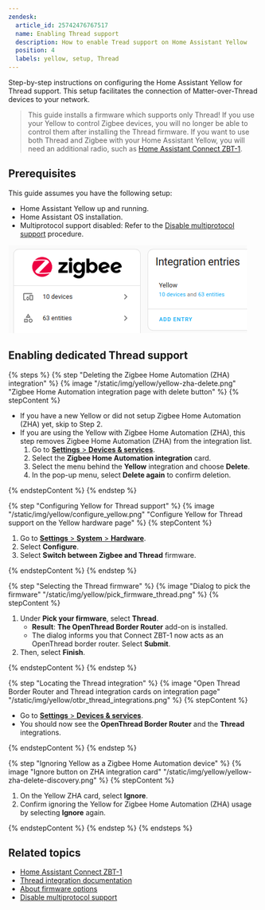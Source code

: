 ```yaml
---
zendesk:
  article_id: 25742476767517
  name: Enabling Thread support
  description: How to enable Tread support on Home Assistant Yellow
  position: 4
  labels: yellow, setup, Thread
---
```


Step-by-step instructions on configuring the Home Assistant Yellow for Thread support. This setup facilitates the connection of Matter-over-Thread devices to your network.

> This guide installs a firmware which supports only Thread! If you use your Yellow to control Zigbee devices, you will no longer be able to control them after installing the Thread firmware. If you want to use both Thread and Zigbee with your Home Assistant Yellow, you will need an additional radio, such as [Home Assistant Connect ZBT-1](https://www.home-assistant.io/connectzbt1).

## Prerequisites

This guide assumes you have the following setup:

- Home Assistant Yellow up and running.
- Home Assistant OS installation.
- Multiprotocol support disabled: Refer to the [Disable multiprotocol support](/hc/en-us/articles/25744235797661-Disabling-multiprotocol-support) procedure.

![screenshot of Zigbee integration card](/static/img/yellow/yellow-zha-setup.png)

## Enabling dedicated Thread support

{% steps %}
{% step "Deleting the Zigbee Home Automation (ZHA) integration" %}
{% image "/static/img/yellow/yellow-zha-delete.png" "Zigbee Home Automation integration page with delete button" %}
{% stepContent %}

- If you have a new Yellow or did not setup Zigbee Home Automation (ZHA) yet, skip to Step 2.
- If you are using the Yellow with Zigbee Home Automation (ZHA), this step removes Zigbee Home Automation (ZHA) from the integration list.
  1. Go to [**Settings** > **Devices & services**](https://my.home-assistant.io/redirect/integrations/).
  2. Select the **Zigbee Home Automation integration** card.
  3. Select the menu behind the **Yellow** integration and choose **Delete**.
  4. In the pop-up menu, select **Delete again** to confirm deletion.

{% endstepContent %}
{% endstep %}

{% step "Configuring Yellow for Thread support" %}
{% image "/static/img/yellow/configure_yellow.png" "Configure Yellow for Thread support on the Yellow hardware page" %}
{% stepContent %}

1. Go to [**Settings** > **System** > **Hardware**](https://my.home-assistant.io/redirect/hardware/).
2. Select **Configure**.
3. Select **Switch between Zigbee and Thread** firmware.

{% endstepContent %}
{% endstep %}

{% step "Selecting the Thread firmware" %}
{% image "Dialog to pick the firmware" "/static/img/yellow/pick_firmware_thread.png" %}
{% stepContent %}

1. Under **Pick your firmware**, select **Thread**.
   - **Result**: **The OpenThread Border Router** add-on is installed.
   - The dialog informs you that Connect ZBT-1 now acts as an OpenThread border router. Select **Submit**.
2. Then, select **Finish**.

{% endstepContent %}
{% endstep %}

{% step "Locating the Thread integration" %}
{% image "Open Thread Border Router and Thread integration cards on integration page" "/static/img/yellow/otbr_thread_integrations.png" %}
{% stepContent %}

- Go to [**Settings** > **Devices & services**](https://my.home-assistant.io/redirect/integrations/).
- You should now see the **OpenThread Border Router** and the **Thread** integrations.

{% endstepContent %}
{% endstep %}

{% step "Ignoring Yellow as a Zigbee Home Automation device" %}
{% image "Ignore button on ZHA integration card" "/static/img/yellow/yellow-zha-delete-discovery.png" %}
{% stepContent %}

1. On the Yellow ZHA card, select **Ignore**.
2. Confirm ignoring the Yellow for Zigbee Home Automation (ZHA) usage by selecting **Ignore** again.

{% endstepContent %}
{% endstep %}
{% endsteps %}

## Related topics

- [Home Assistant Connect ZBT-1](https://www.home-assistant.io/connectzbt1)
- [Thread integration documentation](https://www.home-assistant.io/integrations/thread/)
- [About firmware options](/hc/en-us/articles/25616122309405-About-firmware-options)
- [Disable multiprotocol support](/hc/en-us/articles/25744235797661-Disabling-multiprotocol-support)

